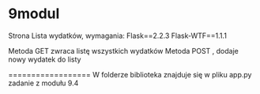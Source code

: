# 9modul
Strona Lista wydatków,
wymagania:
Flask==2.2.3
Flask-WTF==1.1.1

Metoda GET zwraca listę wszystkich wydatków
Metoda POST , dodaje nowy wydatek do listy

==================
W folderze biblioteka znajduje się w pliku app.py zadanie z modułu 9.4
